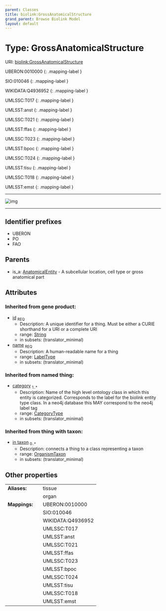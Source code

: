 ```yaml
---
parent: Classes
title: biolink:GrossAnatomicalStructure
grand_parent: Browse Biolink Model
layout: default
---
```


# Type: GrossAnatomicalStructure




URI: [biolink:GrossAnatomicalStructure](https://w3id.org/biolink/vocab/GrossAnatomicalStructure)

UBERON:0010000
{: .mapping-label }

SIO:010046
{: .mapping-label }

WIKIDATA:Q4936952
{: .mapping-label }

UMLSSC:T017
{: .mapping-label }

UMLSST:anst
{: .mapping-label }

UMLSSC:T021
{: .mapping-label }

UMLSST:ffas
{: .mapping-label }

UMLSSC:T023
{: .mapping-label }

UMLSST:bpoc
{: .mapping-label }

UMLSSC:T024
{: .mapping-label }

UMLSST:tisu
{: .mapping-label }

UMLSSC:T018
{: .mapping-label }

UMLSST:emst
{: .mapping-label }


---

![img](http://yuml.me/diagram/nofunky;dir:TB/class/[OrganismTaxon],[AnatomicalEntity]%5E-[GrossAnatomicalStructure%7Cid(i):string;name(i):label_type;category(i):category_type%20%2B],[AnatomicalEntity])

---


## Identifier prefixes

 * UBERON
 * PO
 * FAO

## Parents

 *  is_a: [AnatomicalEntity](AnatomicalEntity.md) - A subcellular location, cell type or gross anatomical part

## Attributes


### Inherited from gene product:

 * [id](id.md)  <sub>REQ</sub>
    * Description: A unique identifier for a thing. Must be either a CURIE shorthand for a URI or a complete URI
    * range: [String](types/String.md)
    * in subsets: (translator_minimal)
 * [name](name.md)  <sub>REQ</sub>
    * Description: A human-readable name for a thing
    * range: [LabelType](types/LabelType.md)
    * in subsets: (translator_minimal)

### Inherited from named thing:

 * [category](category.md)  <sub>1..*</sub>
    * Description: Name of the high level ontology class in which this entity is categorized. Corresponds to the label for the biolink entity type class. In a neo4j database this MAY correspond to the neo4j label tag
    * range: [CategoryType](types/CategoryType.md)
    * in subsets: (translator_minimal)

### Inherited from thing with taxon:

 * [in taxon](in_taxon.md)  <sub>0..*</sub>
    * Description: connects a thing to a class representing a taxon
    * range: [OrganismTaxon](OrganismTaxon.md)
    * in subsets: (translator_minimal)

## Other properties

|  |  |  |
| --- | --- | --- |
| **Aliases:** | | tissue |
|  | | organ |
| **Mappings:** | | UBERON:0010000 |
|  | | SIO:010046 |
|  | | WIKIDATA:Q4936952 |
|  | | UMLSSC:T017 |
|  | | UMLSST:anst |
|  | | UMLSSC:T021 |
|  | | UMLSST:ffas |
|  | | UMLSSC:T023 |
|  | | UMLSST:bpoc |
|  | | UMLSSC:T024 |
|  | | UMLSST:tisu |
|  | | UMLSSC:T018 |
|  | | UMLSST:emst |

